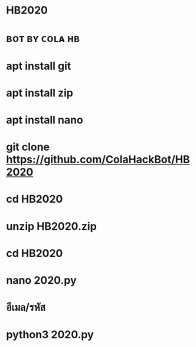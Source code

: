 # HB2020
# ʙᴏᴛ ʙʏ ᴄᴏʟᴀ ʜʙ
# apt install git
# apt install zip
# apt install nano
# git clone https://github.com/ColaHackBot/HB2020
# cd HB2020
# unzip HB2020.zip
# cd HB2020
# nano 2020.py
# อีเมล/รหัส
# python3 2020.py
